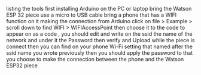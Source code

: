 listing the tools
first installing Arduino on the PC or laptop
bring the Watson ESP 32 piece
use a micro to USB cable
bring a phone that has a WIFI function on it
making the connection
from Arduino click on file > Example > scroll down to find WIFI > WIFIAccessPoint then choose it to the code to appear on as a code , you should edit and write on the ssid the name of the network and under it the Password then verify and Upload while the piece is connect then you can find on your phone Wi-Fi setting that named after the ssid name you wrote previously then you should apply the password to that you choose to make the connection between the phone and the Watson ESP32 piece
